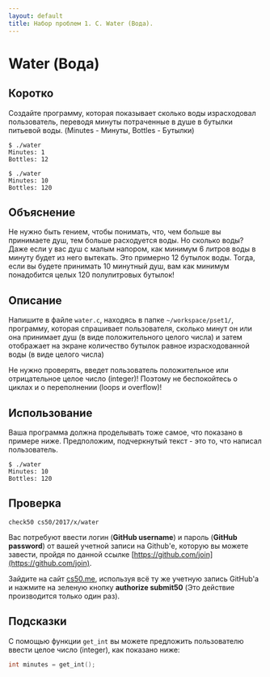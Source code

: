 ```yaml
---
layout: default
title: Набор проблем 1. C. Water (Вода).
---
```

# Water (Вода)

## Коротко

Создайте программу, которая показывает сколько воды израсходовал пользователь, переводя минуты потраченные в душе в бутылки питьевой воды. (Minutes - Минуты, Bottles - Бутылки)
```
$ ./water
Minutes: 1
Bottles: 12

$ ./water
Minutes: 10
Bottles: 120
```
## Объяснение

Не нужно быть гением, чтобы понимать, что, чем больше вы принимаете душ, тем больше расходуется воды. Но сколько воды? Даже если у вас душ с малым напором, как минимум 6 литров воды в минуту будет из него вытекать. Это примерно 12 бутылок воды. Тогда, если вы будете принимать 10 минутный душ, вам как минимум понадобится целых 120 полулитровых бутылок!

## Описание

Напишите в файле `water.c`, находясь в папке `~/workspace/pset1/`, программу, которая спрашивает пользователя, сколько минут он или она принимает душ (в виде положительного целого числа) и затем отображает на экране количество бутылок равное израсходованной воды (в виде целого числа)

Не нужно проверять, введет пользователь положительное или отрицательное целое число (integer)! Поэтому не беспокойтесь о циклах и о переполнении (loops и overflow)!

## Использование

Ваша программа должна проделывать тоже самое, что показано в примере ниже. Предположим, подчеркнутый текст - это то, что написал пользователь.
```
$ ./water
Minutes: 10
Bottles: 120
```
## Проверка
```
check50 cs50/2017/x/water
```
Вас потребуют ввести логин (**GitHub username**) и пароль (**GitHub password**) от вашей учетной записи на Github'е, которую вы можете завести, пройдя по данной ссылке [https://github.com/join](https://github.com/join).

Зайдите на сайт [cs50.me](https://cs50.me/), используя всё ту же учетную запись GitHub'а и нажмите на зеленую кнопку **authorize submit50** (Это действие производится только один раз).

## Подсказки

С помощью функции `get_int` вы можете предложить пользователю ввести целое число (integer), как показано ниже:
```c
int minutes = get_int();
```